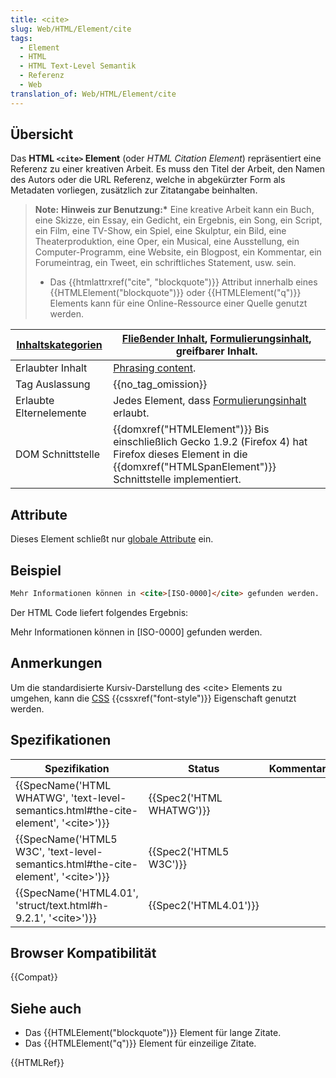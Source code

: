 ```yaml
---
title: <cite>
slug: Web/HTML/Element/cite
tags:
  - Element
  - HTML
  - HTML Text-Level Semantik
  - Referenz
  - Web
translation_of: Web/HTML/Element/cite
---
```

## Übersicht

Das **HTML `<cite>` Element** (oder _HTML Citation Element_) repräsentiert eine Referenz zu einer kreativen Arbeit. Es muss den Titel der Arbeit, den Namen des Autors oder die URL Referenz, welche in abgekürzter Form als Metadaten vorliegen, zusätzlich zur Zitatangabe beinhalten.

> **Note:** **Hinweis zur Benutzung:\*** Eine kreative Arbeit kann ein Buch, eine Skizze, ein Essay, ein Gedicht, ein Ergebnis, ein Song, ein Script, ein Film, eine TV-Show, ein Spiel, eine Skulptur, ein Bild, eine Theaterproduktion, eine Oper, ein Musical, eine Ausstellung, ein Computer-Programm, eine Website, ein Blogpost, ein Kommentar, ein Forumeintrag, ein Tweet, ein schriftliches Statement, usw. sein.
>
> - Das {{htmlattrxref("cite", "blockquote")}} Attribut innerhalb eines {{HTMLElement("blockquote")}} oder {{HTMLElement("q")}} Elements kann für eine Online-Ressource einer Quelle genutzt werden.

| [Inhaltskategorien](/de/docs/HTML/Content_categories "HTML/Content_categories") | [Fließender Inhalt](/de/docs/HTML/Content_categories#Flow_content "HTML/Content categories#Flow content"), [Formulierungsinhalt](/de/docs/HTML/Content_categories#Phrasing_content "HTML/Content categories#Phrasing content"), greifbarer Inhalt. |
| ------------------------------------------------------------------------------- | -------------------------------------------------------------------------------------------------------------------------------------------------------------------------------------------------------------------------------------------------- |
| Erlaubter Inhalt                                                                | [Phrasing content](/de/docs/HTML/Content_categories#Phrasing_content "HTML/Content_categories#Phrasing_content").                                                                                                                                  |
| Tag Auslassung                                                                  | {{no_tag_omission}}                                                                                                                                                                                                                           |
| Erlaubte Elternelemente                                                         | Jedes Element, dass [Formulierungsinhalt](/de/docs/HTML/Content_categories#Phrasing_content "HTML/Content_categories#Phrasing_content") erlaubt.                                                                                                   |
| DOM Schnittstelle                                                               | {{domxref("HTMLElement")}} Bis einschließlich Gecko 1.9.2 (Firefox 4) hat Firefox dieses Element in die {{domxref("HTMLSpanElement")}} Schnittstelle implementiert.                                                            |

## Attribute

Dieses Element schließt nur [globale Attribute](/de/docs/HTML/Global_attributes "HTML/Global attributes") ein.

## Beispiel

```html
Mehr Informationen können in <cite>[ISO-0000]</cite> gefunden werden.
```

Der HTML Code liefert folgendes Ergebnis:

Mehr Informationen können in \[ISO-0000] gefunden werden.

## Anmerkungen

Um die standardisierte Kursiv-Darstellung des \<cite> Elements zu umgehen, kann die [CSS](/de/docs/CSS "CSS") {{cssxref("font-style")}} Eigenschaft genutzt werden.

## Spezifikationen

| Spezifikation                                                                                                            | Status                           | Kommentar |
| ------------------------------------------------------------------------------------------------------------------------ | -------------------------------- | --------- |
| {{SpecName('HTML WHATWG', 'text-level-semantics.html#the-cite-element', '&lt;cite&gt;')}} | {{Spec2('HTML WHATWG')}} |           |
| {{SpecName('HTML5 W3C', 'text-level-semantics.html#the-cite-element', '&lt;cite&gt;')}}     | {{Spec2('HTML5 W3C')}}     |           |
| {{SpecName('HTML4.01', 'struct/text.html#h-9.2.1', '&lt;cite&gt;')}}                             | {{Spec2('HTML4.01')}}     |           |

## Browser Kompatibilität

{{Compat}}

## Siehe auch

- Das {{HTMLElement("blockquote")}} Element für lange Zitate.
- Das {{HTMLElement("q")}} Element für einzeilige Zitate.

{{HTMLRef}}
